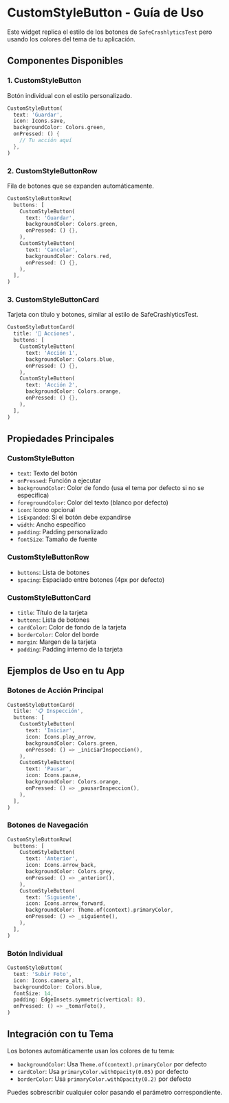 # CustomStyleButton - Guía de Uso

Este widget replica el estilo de los botones de `SafeCrashlyticsTest` pero usando los colores del tema de tu aplicación.

## Componentes Disponibles

### 1. CustomStyleButton
Botón individual con el estilo personalizado.

```dart
CustomStyleButton(
  text: 'Guardar',
  icon: Icons.save,
  backgroundColor: Colors.green,
  onPressed: () {
    // Tu acción aquí
  },
)
```

### 2. CustomStyleButtonRow
Fila de botones que se expanden automáticamente.

```dart
CustomStyleButtonRow(
  buttons: [
    CustomStyleButton(
      text: 'Guardar',
      backgroundColor: Colors.green,
      onPressed: () {},
    ),
    CustomStyleButton(
      text: 'Cancelar',
      backgroundColor: Colors.red,
      onPressed: () {},
    ),
  ],
)
```

### 3. CustomStyleButtonCard
Tarjeta con título y botones, similar al estilo de SafeCrashlyticsTest.

```dart
CustomStyleButtonCard(
  title: '🚀 Acciones',
  buttons: [
    CustomStyleButton(
      text: 'Acción 1',
      backgroundColor: Colors.blue,
      onPressed: () {},
    ),
    CustomStyleButton(
      text: 'Acción 2',
      backgroundColor: Colors.orange,
      onPressed: () {},
    ),
  ],
)
```

## Propiedades Principales

### CustomStyleButton
- `text`: Texto del botón
- `onPressed`: Función a ejecutar
- `backgroundColor`: Color de fondo (usa el tema por defecto si no se especifica)
- `foregroundColor`: Color del texto (blanco por defecto)
- `icon`: Icono opcional
- `isExpanded`: Si el botón debe expandirse
- `width`: Ancho específico
- `padding`: Padding personalizado
- `fontSize`: Tamaño de fuente

### CustomStyleButtonRow
- `buttons`: Lista de botones
- `spacing`: Espaciado entre botones (4px por defecto)

### CustomStyleButtonCard
- `title`: Título de la tarjeta
- `buttons`: Lista de botones
- `cardColor`: Color de fondo de la tarjeta
- `borderColor`: Color del borde
- `margin`: Margen de la tarjeta
- `padding`: Padding interno de la tarjeta

## Ejemplos de Uso en tu App

### Botones de Acción Principal
```dart
CustomStyleButtonCard(
  title: '📋 Inspección',
  buttons: [
    CustomStyleButton(
      text: 'Iniciar',
      icon: Icons.play_arrow,
      backgroundColor: Colors.green,
      onPressed: () => _iniciarInspeccion(),
    ),
    CustomStyleButton(
      text: 'Pausar',
      icon: Icons.pause,
      backgroundColor: Colors.orange,
      onPressed: () => _pausarInspeccion(),
    ),
  ],
)
```

### Botones de Navegación
```dart
CustomStyleButtonRow(
  buttons: [
    CustomStyleButton(
      text: 'Anterior',
      icon: Icons.arrow_back,
      backgroundColor: Colors.grey,
      onPressed: () => _anterior(),
    ),
    CustomStyleButton(
      text: 'Siguiente',
      icon: Icons.arrow_forward,
      backgroundColor: Theme.of(context).primaryColor,
      onPressed: () => _siguiente(),
    ),
  ],
)
```

### Botón Individual
```dart
CustomStyleButton(
  text: 'Subir Foto',
  icon: Icons.camera_alt,
  backgroundColor: Colors.blue,
  fontSize: 14,
  padding: EdgeInsets.symmetric(vertical: 8),
  onPressed: () => _tomarFoto(),
)
```

## Integración con tu Tema

Los botones automáticamente usan los colores de tu tema:
- `backgroundColor`: Usa `Theme.of(context).primaryColor` por defecto
- `cardColor`: Usa `primaryColor.withOpacity(0.05)` por defecto
- `borderColor`: Usa `primaryColor.withOpacity(0.2)` por defecto

Puedes sobrescribir cualquier color pasando el parámetro correspondiente.

